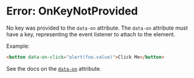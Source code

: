 # Error: OnKeyNotProvided

No key was provided to the `data-on` attribute. The `data-on` attribute must have a key, representing the event listener to attach to the element.

Example:

```html
<button data-on-click="alert(foo.value)">Click Me</button>
```

See the docs on the [`data-on`](https://data-star.dev/reference/plugins_attributes#on) attribute.